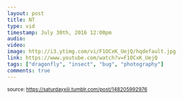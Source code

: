 ```yaml
---
layout: post
title: NT
type: vid
timestamp: July 30th, 2016 12:00pm
audio: 
video: 
image: http://i3.ytimg.com/vi/F1OCxK_UejQ/hqdefault.jpg
link: https://www.youtube.com/watch?v=F1OCxK_UejQ
tags: ["dragonfly", "insect", "bug", "photography"]
comments: true
---
```

  
<small>source: https://saturdayxiii.tumblr.com/post/148205992976</small>
